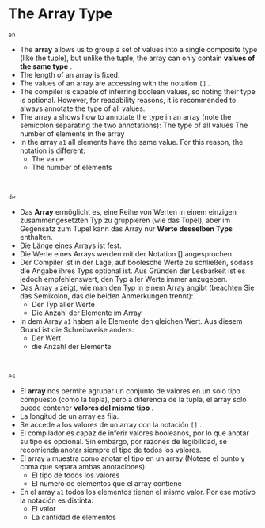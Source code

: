 # The Array Type

`en`

- The **array** allows us to group a set of values into a single composite type (like the tuple), but unlike the tuple, the array can only contain **values of the same type** .
- The length of an array is fixed.
- The values of an array are accessing with the notation `[]` .
- The compiler is capable of inferring boolean values, so noting their type is optional. However, for readability reasons, it is recommended to always annotate the type of all values.
- The array `a` shows how to annotate the type in an array (note the semicolon separating the two annotations):
        The type of all values
        The number of elements in the array
- In the array `a1` all elements have the same value. For this reason, the notation is different:
  - The value
  - The number of elements

<br />

`de`

- Das **Array** ermöglicht es, eine Reihe von Werten in einem einzigen zusammengesetzten Typ zu gruppieren (wie das Tupel), aber im Gegensatz zum Tupel kann das Array nur **Werte desselben Typs** enthalten.
- Die Länge eines Arrays ist fest.
- Die Werte eines Arrays werden mit der Notation [] angesprochen.
- Der Compiler ist in der Lage, auf boolesche Werte zu schließen, sodass die Angabe ihres Typs optional ist. Aus Gründen der Lesbarkeit ist es jedoch empfehlenswert, den Typ aller Werte immer anzugeben.
- Das Array `a` zeigt, wie man den Typ in einem Array angibt (beachten Sie das Semikolon, das die beiden Anmerkungen trennt):
  - Der Typ aller Werte
  - Die Anzahl der Elemente im Array
- In dem Array `a1` haben alle Elemente den gleichen Wert. Aus diesem Grund ist die Schreibweise anders:
  - Der Wert
  - die Anzahl der Elemente

<br />

`es`

- El **array** nos permite agrupar un conjunto de valores  en un solo tipo compuesto (como la tupla), pero a diferencia de la tupla, el array solo puede contener **valores del mismo tipo** .
- La longitud de un array es fija.
- Se accede a los valores de un array con la notación `[]` .
- El compilador es capaz de inferir valores booleanos, por lo que anotar su tipo es opcional. Sin embargo, por razones de legibilidad, se recomienda anotar siempre el tipo de todos los valores.
- El array `a` muestra como anotar el tipo en un array (Nótese el punto y coma que separa ambas anotaciones):
  - El tipo de todos los valores
  - El numero de elementos que el array contiene
- En el array `a1` todos los elementos tienen el mismo valor. Por ese motivo la notación es distinta:
  - El valor
  - La cantidad de elementos
